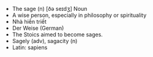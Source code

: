 - The sage (n)	[ðə seɪdʒ]	Noun
- A wise person, especially in philosophy or spirituality
- Nhà hiền triết
- Der Weise (German)
- The Stoics aimed to become sages.
- Sagely (adv), sagacity (n)
- Latin: sapiens